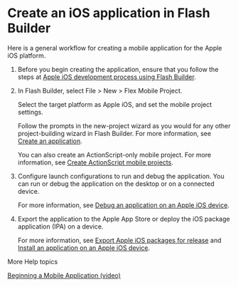 # Create an iOS application in Flash Builder

Here is a general workflow for creating a mobile application for the Apple iOS
platform.

1.  Before you begin creating the application, ensure that you follow the steps
    at
    [Apple iOS development process using Flash Builder](./apple-ios-development-process-using-flash-builder.md).

2.  In Flash Builder, select File \> New \> Flex Mobile Project.

    Select the target platform as Apple iOS, and set the mobile project
    settings.

    Follow the prompts in the new-project wizard as you would for any other
    project-building wizard in Flash Builder. For more information, see
    [Create an application](./create-an-android-application-in-flash-builder.md#create-an-application).

    You can also create an ActionScript-only mobile project. For more
    information, see
    [Create ActionScript mobile projects](https://web.archive.org/web/20150403072419mp_/http://help.adobe.com/en_US/flashbuilder/using/WSc5cd04c102ae3e972ff2927b12e1411968f-7ff6.html).

3.  Configure launch configurations to run and debug the application. You can
    run or debug the application on the desktop or on a connected device.

    For more information, see
    [Debug an application on an Apple iOS device](../test-and-debug/test-and-debug-a-mobile-application-on-a-device.md#debug-an-application-on-an-apple-ios-device).

4.  Export the application to the Apple App Store or deploy the iOS package
    application (IPA) on a device.

    For more information, see
    [Export Apple iOS packages for release](../package-and-export/export-apple-ios-packages-for-release.md)
    and
    [Install an application on an Apple iOS device](../install-on-devices/install-an-application-on-an-apple-ios-device.md).

More Help topics

[Beginning a Mobile Application (video)](https://web.archive.org/web/20150403072419mp_/http://tv.adobe.com/watch/adc-presents/flex-mobile-part-1-beginning-a-mobile-application/)
